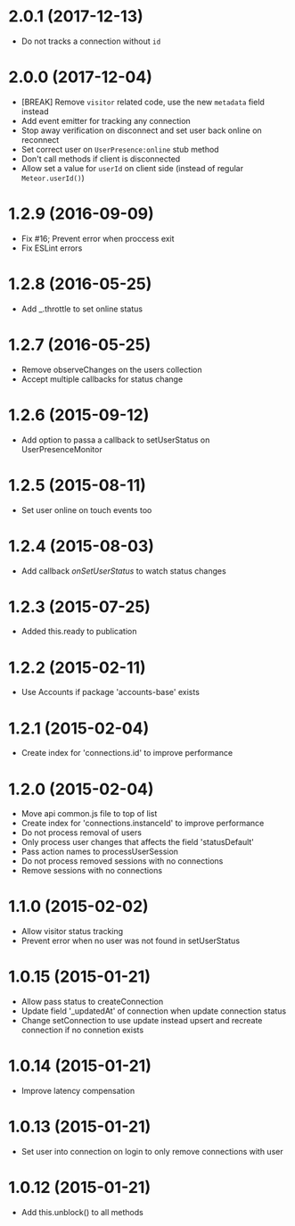 # 2.0.1 (2017-12-13)
* Do not tracks a connection without `id`

# 2.0.0 (2017-12-04)
* [BREAK] Remove `visitor` related code, use the new `metadata` field instead
* Add event emitter for tracking any connection
* Stop away verification on disconnect and set user back online on reconnect
* Set correct user on `UserPresence:online` stub method
* Don't call methods if client is disconnected
* Allow set a value for `userId` on client side (instead of regular `Meteor.userId()`)

# 1.2.9 (2016-09-09)
* Fix #16; Prevent error when proccess exit
* Fix ESLint errors

# 1.2.8 (2016-05-25)
* Add _.throttle to set online status

# 1.2.7 (2016-05-25)
* Remove observeChanges on the users collection
* Accept multiple callbacks for status change

# 1.2.6 (2015-09-12)
* Add option to passa a callback to setUserStatus on UserPresenceMonitor

# 1.2.5 (2015-08-11)
* Set user online on touch events too

# 1.2.4 (2015-08-03)
* Add callback *onSetUserStatus* to watch status changes

# 1.2.3 (2015-07-25)
* Added this.ready to publication

# 1.2.2 (2015-02-11)
* Use Accounts if package 'accounts-base' exists

# 1.2.1 (2015-02-04)
* Create index for 'connections.id' to improve performance

# 1.2.0 (2015-02-04)
* Move api common.js file to top of list
* Create index for 'connections.instanceId' to improve performance
* Do not process removal of users
* Only process user changes that affects the field 'statusDefault'
* Pass action names to processUserSession
* Do not process removed sessions with no connections
* Remove sessions with no connections

# 1.1.0 (2015-02-02)
* Allow visitor status tracking
* Prevent error when no user was not found in setUserStatus

# 1.0.15 (2015-01-21)
* Allow pass status to createConnection
* Update field '_updatedAt' of connection when update connection status
* Change setConnection to use update instead upsert and recreate connection if no connetion exists

# 1.0.14 (2015-01-21)
* Improve latency compensation

# 1.0.13 (2015-01-21)
* Set user into connection on login to only remove connections with user

# 1.0.12 (2015-01-21)
* Add this.unblock() to all methods

